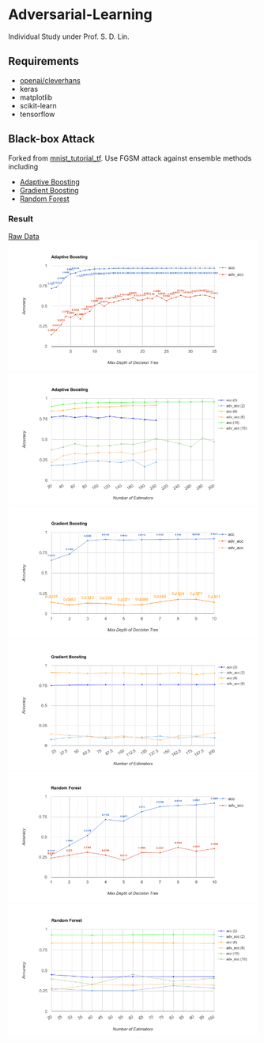# Adversarial-Learning
Individual Study under Prof. S. D. Lin.

## Requirements
- [openai/cleverhans](https://github.com/openai/cleverhans)
- keras
- matplotlib
- scikit-learn
- tensorflow

## Black-box Attack
Forked from [mnist_tutorial_tf](https://github.com/openai/cleverhans/blob/master/tutorials/mnist_tutorial_tf.md). Use FGSM attack against ensemble methods including
- [Adaptive Boosting](http://scikit-learn.org/stable/modules/generated/sklearn.ensemble.AdaBoostClassifier.html#sklearn.ensemble.AdaBoostClassifier)
- [Gradient Boosting](http://scikit-learn.org/stable/modules/generated/sklearn.ensemble.GradientBoostingClassifier.html#sklearn.ensemble.GradientBoostingClassifier)
- [Random Forest](http://scikit-learn.org/stable/modules/generated/sklearn.ensemble.RandomForestClassifier.html#sklearn.ensemble.RandomForestClassifier)

### Result
[Raw Data](https://docs.google.com/spreadsheets/d/1JOjMBLfvOUO2KTs3KoKVAsflTY2UgGV9KIjrm5FAA5Q/pubhtml)
![Adaptive Boosting Accuracy-Max_Depth](assets/adaboost_acc_dep.png)
![Adaptive Boosting Accuracy-N_Estimators](assets/adaboost_acc_est.png)
![Gradient Boosting Accuracy-Max_Depth](assets/gradboost_acc_dep.png)
![Gradient Boosting Accuracy-N_Estimators](assets/gradboost_acc_est.png)
![Random Forest Accuracy-Max_Depth](assets/randforest_acc_dep.png)
![Random Forest Accuracy-N_Estimators](assets/randforest_acc_est.png)
